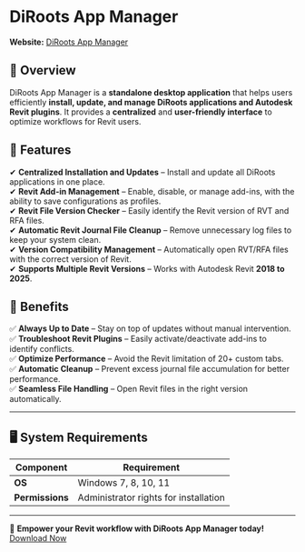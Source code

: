 # DiRoots App Manager 
**Website:** [DiRoots App Manager](https://diroots.com/apps/diroots-app-manager/)  

## 📌 Overview

DiRoots App Manager is a **standalone desktop application** that helps users efficiently **install, update, and manage DiRoots applications and Autodesk Revit plugins**. It provides a **centralized** and **user-friendly interface** to optimize workflows for Revit users.

## 🚀 Features

✔ **Centralized Installation and Updates** – Install and update all DiRoots applications in one place.  
✔ **Revit Add-in Management** – Enable, disable, or manage add-ins, with the ability to save configurations as profiles.  
✔ **Revit File Version Checker** – Easily identify the Revit version of RVT and RFA files.  
✔ **Automatic Revit Journal File Cleanup** – Remove unnecessary log files to keep your system clean.  
✔ **Version Compatibility Management** – Automatically open RVT/RFA files with the correct version of Revit.  
✔ **Supports Multiple Revit Versions** – Works with Autodesk Revit **2018 to 2025**.  

## 🎯 Benefits

✅ **Always Up to Date** – Stay on top of updates without manual intervention.  
✅ **Troubleshoot Revit Plugins** – Easily activate/deactivate add-ins to identify conflicts.  
✅ **Optimize Performance** – Avoid the Revit limitation of 20+ custom tabs.  
✅ **Automatic Cleanup** – Prevent excess journal file accumulation for better performance.  
✅ **Seamless File Handling** – Open Revit files in the right version automatically.  

---

## 🖥️ System Requirements

| Component         | Requirement |
|------------------|-------------|
| **OS** | Windows 7, 8, 10, 11 |
| **Permissions** | Administrator rights for installation |

---

🚀 **Empower your Revit workflow with DiRoots App Manager today!**  
[Download Now](https://diroots.com/apps/diroots-app-manager/)

